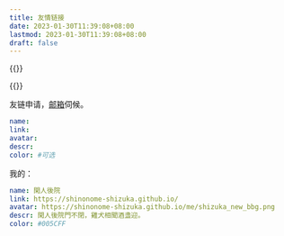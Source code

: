 ```yaml
---
title: 友情链接
date: 2023-01-30T11:39:08+08:00
lastmod: 2023-01-30T11:39:08+08:00
draft: false
---
```


{{<friendlink name="ichika" link="https://ichika.cc" desc="Hello,gamer!" avat="https://cdn.ichika.cc/page/HeadIcon.jpg" color="#49A6E9">}}

{{<friendlink name="桃花源记" link="https://blog.cccd.us.kg" desc="忽逢桃花林，夹岸数百步，中无杂树，芳草鲜美，落英缤纷。" avat="https://blog.cccd.us.kg/wp-content/uploads/2025/02/avatar.jpg" color="#FFFFFF">}}

友链申请，[邮箱](mailto:shizuka@writeme.com)伺候。

```YAML
name:
link:
avatar:
descr:
color: #可选
```

我的：

```YAML
name: 閑人後院
link: https://shinonome-shizuka.github.io/
avatar: https://shinonome-shizuka.github.io/me/shizuka_new_bbg.png
descr: 閑人後院門不閉，雞犬相聞酒盞迎。
color: #005CFF
```
